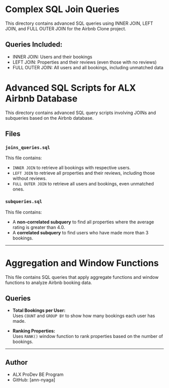 # Complex SQL Join Queries

This directory contains advanced SQL queries using INNER JOIN, LEFT JOIN, and FULL OUTER JOIN for the Airbnb Clone project.

## Queries Included:
- INNER JOIN: Users and their bookings
- LEFT JOIN: Properties and their reviews (even those with no reviews)
- FULL OUTER JOIN: All users and all bookings, including unmatched data

# Advanced SQL Scripts for ALX Airbnb Database

This directory contains advanced SQL query scripts involving JOINs and subqueries based on the Airbnb database.

## Files

### `joins_queries.sql`

This file contains:
- `INNER JOIN` to retrieve all bookings with respective users.
- `LEFT JOIN` to retrieve all properties and their reviews, including those without reviews.
- `FULL OUTER JOIN` to retrieve all users and bookings, even unmatched ones.

### `subqueries.sql`

This file contains:
- A **non-correlated subquery** to find all properties where the average rating is greater than 4.0.
- A **correlated subquery** to find users who have made more than 3 bookings.

---

# Aggregation and Window Functions

This file contains SQL queries that apply aggregate functions and window functions to analyze Airbnb booking data.

## Queries

- **Total Bookings per User:**  
  Uses `COUNT` and `GROUP BY` to show how many bookings each user has made.

- **Ranking Properties:**  
  Uses `RANK()` window function to rank properties based on the number of bookings.

---

## Author

- ALX ProDev BE Program
- GitHub: [ann-nyaga]


